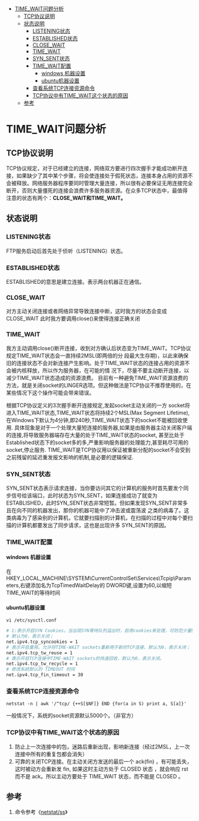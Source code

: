 <!-- TOC -->

- [TIME_WAIT问题分析](#timewait%e9%97%ae%e9%a2%98%e5%88%86%e6%9e%90)
  - [TCP协议说明](#tcp%e5%8d%8f%e8%ae%ae%e8%af%b4%e6%98%8e)
  - [状态说明](#%e7%8a%b6%e6%80%81%e8%af%b4%e6%98%8e)
    - [LISTENING状态](#listening%e7%8a%b6%e6%80%81)
    - [ESTABLISHED状态](#established%e7%8a%b6%e6%80%81)
    - [CLOSE_WAIT](#closewait)
    - [TIME_WAIT](#timewait)
    - [SYN_SENT状态](#synsent%e7%8a%b6%e6%80%81)
    - [TIME_WAIT配置](#timewait%e9%85%8d%e7%bd%ae)
      - [windows 机器设置](#windows-%e6%9c%ba%e5%99%a8%e8%ae%be%e7%bd%ae)
      - [ubuntu机器设置](#ubuntu%e6%9c%ba%e5%99%a8%e8%ae%be%e7%bd%ae)
    - [查看系统TCP连接资源命令](#%e6%9f%a5%e7%9c%8b%e7%b3%bb%e7%bb%9ftcp%e8%bf%9e%e6%8e%a5%e8%b5%84%e6%ba%90%e5%91%bd%e4%bb%a4)
    - [TCP协议中有TIME_WAIT这个状态的原因](#tcp%e5%8d%8f%e8%ae%ae%e4%b8%ad%e6%9c%89timewait%e8%bf%99%e4%b8%aa%e7%8a%b6%e6%80%81%e7%9a%84%e5%8e%9f%e5%9b%a0)
  - [参考](#%e5%8f%82%e8%80%83)

<!-- /TOC -->

# TIME_WAIT问题分析

## TCP协议说明

TCP协议规定，对于已经建立的连接，网络双方要进行四次握手才能成功断开连接，如果缺少了其中某个步骤，将会使连接处于假死状态，连接本身占用的资源不 会被释放。网络服务器程序要同时管理大量连接，所以很有必要保证无用连接完全断开，否则大量僵死的连接会浪费许多服务器资源。在众多TCP状态中，最值得 注意的状态有两个：**CLOSE_WAIT和TIME_WAIT。**

## 状态说明

### LISTENING状态

FTP服务启动后首先处于侦听（LISTENING）状态。

### ESTABLISHED状态

ESTABLISHED的意思是建立连接。表示两台机器正在通信。

### CLOSE_WAIT

对方主动关闭连接或者网络异常导致连接中断，这时我方的状态会变成CLOSE_WAIT 此时我方要调用close()来使得连接正确关闭

### TIME_WAIT

我方主动调用close()断开连接，收到对方确认后状态变为TIME_WAIT。TCP协议规定TIME_WAIT状态会一直持续2MSL(即两倍的分 段最大生存期)，以此来确保旧的连接状态不会对新连接产生影响。处于TIME_WAIT状态的连接占用的资源不会被内核释放，所以作为服务器，在可能的情 况下，尽量不要主动断开连接，以减少TIME_WAIT状态造成的资源浪费。
目前有一种避免TIME_WAIT资源浪费的方法，就是关闭socket的LINGER选项。但这种做法是TCP协议不推荐使用的，在某些情况下这个操作可能会带来错误。

根据TCP协议定义的3次握手断开连接规定,发起socket主动关闭的一方 socket将进入TIME_WAIT状态,TIME_WAIT状态将持续2个MSL(Max Segment Lifetime),在Windows下默认为4分钟,即240秒,TIME_WAIT状态下的socket不能被回收使用. 具体现象是对于一个处理大量短连接的服务器,如果是由服务器主动关闭客户端的连接,将导致服务器端存在大量的处于TIME_WAIT状态的socket, 甚至比处于Established状态下的socket多的多,严重影响服务器的处理能力,甚至耗尽可用的socket,停止服务. TIME_WAIT是TCP协议用以保证被重新分配的socket不会受到之前残留的延迟重发报文影响的机制,是必要的逻辑保证.

### SYN_SENT状态

SYN_SENT状态表示请求连接，当你要访问其它的计算机的服务时首先要发个同步信号给该端口，此时状态为SYN_SENT，如果连接成功了就变为 ESTABLISHED，此时SYN_SENT状态非常短暂。但如果发现SYN_SENT非常多且在向不同的机器发出，那你的机器可能中了冲击波或震荡波 之类的病毒了。这类病毒为了感染别的计算机，它就要扫描别的计算机，在扫描的过程中对每个要扫描的计算机都要发出了同步请求，这也是出现许多 SYN_SENT的原因。

### TIME_WAIT配置

#### windows 机器设置

在HKEY_LOCAL_MACHINE\SYSTEM\CurrentControlSet\Services\Tcpip\Parameters,右键添加名为TcpTimedWaitDelay的
DWORD键,设置为60,以缩短TIME_WAIT的等待时间

#### ubuntu机器设置

`vi /etc/sysctl.conf`

```bash
# 1:表示开启SYN Cookies。当出现SYN等待队列溢出时，启用cookies来处理，可防范少量SYN攻击
# 默认为0，表示关闭；
net.ipv4.tcp_syncookies = 1
# 表示开启重用。允许将TIME-WAIT sockets重新用于新的TCP连接，默认为0，表示关闭；
net.ipv4.tcp_tw_reuse = 1
# 表示开启TCP连接中TIME-WAIT sockets的快速回收，默认为0，表示关闭。
net.ipv4.tcp_tw_recycle = 1
# 修改系統默认的 TIMEOUT 时间
net.ipv4.tcp_fin_timeout = 30
```

### 查看系统TCP连接资源命令

`netstat -n | awk '/^tcp/ {++S[$NF]} END {for(a in S) print a, S[a]}'`

一般情况下，系统的socket资源默认5000个。（非官方）

### TCP协议中有TIME_WAIT这个状态的原因

1. 防止上一次连接中的包，迷路后重新出现，影响新连接（经过2MSL，上一次连接中所有的重复包都会消失）
2. 可靠的关闭TCP连接。在主动关闭方发送的最后一个 ack(fin) ，有可能丢失，这时被动方会重新发
fin, 如果这时主动方处于 CLOSED 状态 ，就会响应 rst 而不是 ack。所以主动方要处于 TIME_WAIT 状态，而不能是 CLOSED 。

## 参考

1. 命令参考《[netstat/ss](book/linux-netstat-ss.md)》
